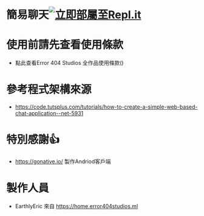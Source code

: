 # 簡易聊天[![立即部屬至Repl.it](https://repl.it/badge/github/EarthlyEric/SIMPLE-CHAT)](https://repl.it/github/EarthlyEric/SIMPLE-CHAT)
# 使用前請先查看使用條款
* 點此查看Error 404 Studios 全作品使用條款()
# 參考程式架構來源
* https://code.tutsplus.com/tutorials/how-to-create-a-simple-web-based-chat-application--net-5931
# 特別感謝👍 
* https://gonative.io/ 製作Andriod客戶端
# 製作人員
* EarthlyEric 來自 https://home.error404studios.ml
 

